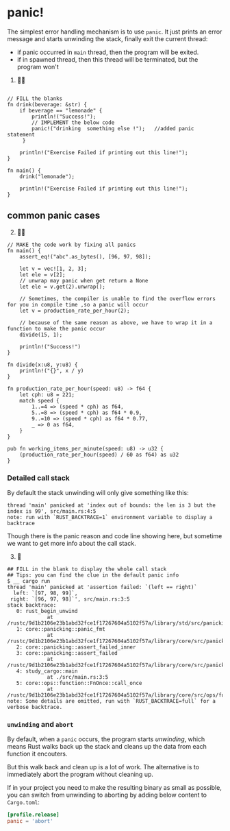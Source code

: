 # panic!
The simplest error handling mechanism is to use `panic`. It just prints an error message and starts unwinding the stack, finally exit the current thread:

- if panic occurred in `main` thread, then the program will be exited.
- if in spawned thread, then this thread will be terminated, but the program won't


1. 🌟🌟
```rust,editable

// FILL the blanks
fn drink(beverage: &str) {
    if beverage == "lemonade" {
        println!("Success!");
        // IMPLEMENT the below code
        panic!("drinking  something else !");   //added panic statement
     }

    println!("Exercise Failed if printing out this line!");
}

fn main() {
    drink("lemonade");

    println!("Exercise Failed if printing out this line!");
}
```

## common panic cases
2. 🌟🌟
```rust,editable
// MAKE the code work by fixing all panics
fn main() {
    assert_eq!("abc".as_bytes(), [96, 97, 98]);

    let v = vec![1, 2, 3];
    let ele = v[2];
    // unwrap may panic when get return a None
    let ele = v.get(2).unwrap();

    // Sometimes, the compiler is unable to find the overflow errors for you in compile time ,so a panic will occur
    let v = production_rate_per_hour(2);

    // because of the same reason as above, we have to wrap it in a function to make the panic occur
    divide(15, 1);

    println!("Success!")
}

fn divide(x:u8, y:u8) {
    println!("{}", x / y)
}

fn production_rate_per_hour(speed: u8) -> f64 {
    let cph: u8 = 221;
    match speed {
        1..=4 => (speed * cph) as f64,
        5..=8 => (speed * cph) as f64 * 0.9,
        9..=10 => (speed * cph) as f64 * 0.77,
        _ => 0 as f64,
    }
}

pub fn working_items_per_minute(speed: u8) -> u32 {
    (production_rate_per_hour(speed) / 60 as f64) as u32
}
```

### Detailed call stack
By default the stack unwinding will only give something like this:
```shell
thread 'main' panicked at 'index out of bounds: the len is 3 but the index is 99', src/main.rs:4:5
note: run with `RUST_BACKTRACE=1` environment variable to display a backtrace
```

Though there is the panic reason and code line showing here, but sometime we want to get more info about the call stack.

3. 🌟
```shell
## FILL in the blank to display the whole call stack
## Tips: you can find the clue in the default panic info 
$ __ cargo run
thread 'main' panicked at 'assertion failed: `(left == right)`
  left: `[97, 98, 99]`,
 right: `[96, 97, 98]`', src/main.rs:3:5
stack backtrace:
   0: rust_begin_unwind
             at /rustc/9d1b2106e23b1abd32fce1f17267604a5102f57a/library/std/src/panicking.rs:498:5
   1: core::panicking::panic_fmt
             at /rustc/9d1b2106e23b1abd32fce1f17267604a5102f57a/library/core/src/panicking.rs:116:14
   2: core::panicking::assert_failed_inner
   3: core::panicking::assert_failed
             at /rustc/9d1b2106e23b1abd32fce1f17267604a5102f57a/library/core/src/panicking.rs:154:5
   4: study_cargo::main
             at ./src/main.rs:3:5
   5: core::ops::function::FnOnce::call_once
             at /rustc/9d1b2106e23b1abd32fce1f17267604a5102f57a/library/core/src/ops/function.rs:227:5
note: Some details are omitted, run with `RUST_BACKTRACE=full` for a verbose backtrace.
```

### `unwinding` and `abort`
By default, when a `panic` occurs, the program starts *unwinding*, which means Rust walks back up the stack and cleans up the data from each function it encouters.

But this walk back and clean up is a lot of work. The alternative is to immediately abort the program without cleaning up.

If in your project you need to make the resulting binary as small as possible, you can switch from unwinding to aborting by adding below content to `Cargo.toml`:
```toml
[profile.release]
panic = 'abort'
```

